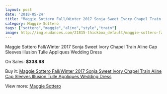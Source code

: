 ```yaml
---
layout: post
date: '2018-05-24'
title: "Maggie Sottero Fall/Winter 2017 Sonja Sweet Ivory Chapel Train Aline Cap Sleeves Illusion Tulle Appliques Wedding Dress"
category: Maggie Sottero
tags: ["sottero","maggie","aline","style","train"]
image: http://img.eudances.com/21815-thickbox_default/maggie-sottero-fall-winter-2017-sonja-sweet-ivory-chapel-train-aline-cap-sleeves-illusion-tulle-appliques-wedding-dress.jpg
---
```

Maggie Sottero Fall/Winter 2017 Sonja Sweet Ivory Chapel Train Aline Cap Sleeves Illusion Tulle Appliques Wedding Dress

On Sales: **$338.98**
<a href="https://www.eudances.com/en/maggie-sottero/6892-maggie-sottero-fall-winter-2017-sonja-sweet-ivory-chapel-train-aline-cap-sleeves-illusion-tulle-appliques-wedding-dress.html"><amp-img layout="responsive" width="600" height="600" src="//img.eudances.com/21815-thickbox_default/maggie-sottero-fall-winter-2017-sonja-sweet-ivory-chapel-train-aline-cap-sleeves-illusion-tulle-appliques-wedding-dress.jpg" alt="Maggie Sottero Fall/Winter 2017 Sonja Sweet Ivory Chapel Train Aline Cap Sleeves Illusion Tulle Appliques Wedding Dress 0" /></a>
<a href="https://www.eudances.com/en/maggie-sottero/6892-maggie-sottero-fall-winter-2017-sonja-sweet-ivory-chapel-train-aline-cap-sleeves-illusion-tulle-appliques-wedding-dress.html"><amp-img layout="responsive" width="600" height="600" src="//img.eudances.com/21820-thickbox_default/maggie-sottero-fall-winter-2017-sonja-sweet-ivory-chapel-train-aline-cap-sleeves-illusion-tulle-appliques-wedding-dress.jpg" alt="Maggie Sottero Fall/Winter 2017 Sonja Sweet Ivory Chapel Train Aline Cap Sleeves Illusion Tulle Appliques Wedding Dress 1" /></a>
<a href="https://www.eudances.com/en/maggie-sottero/6892-maggie-sottero-fall-winter-2017-sonja-sweet-ivory-chapel-train-aline-cap-sleeves-illusion-tulle-appliques-wedding-dress.html"><amp-img layout="responsive" width="600" height="600" src="//img.eudances.com/21819-thickbox_default/maggie-sottero-fall-winter-2017-sonja-sweet-ivory-chapel-train-aline-cap-sleeves-illusion-tulle-appliques-wedding-dress.jpg" alt="Maggie Sottero Fall/Winter 2017 Sonja Sweet Ivory Chapel Train Aline Cap Sleeves Illusion Tulle Appliques Wedding Dress 2" /></a>
<a href="https://www.eudances.com/en/maggie-sottero/6892-maggie-sottero-fall-winter-2017-sonja-sweet-ivory-chapel-train-aline-cap-sleeves-illusion-tulle-appliques-wedding-dress.html"><amp-img layout="responsive" width="600" height="600" src="//img.eudances.com/21818-thickbox_default/maggie-sottero-fall-winter-2017-sonja-sweet-ivory-chapel-train-aline-cap-sleeves-illusion-tulle-appliques-wedding-dress.jpg" alt="Maggie Sottero Fall/Winter 2017 Sonja Sweet Ivory Chapel Train Aline Cap Sleeves Illusion Tulle Appliques Wedding Dress 3" /></a>
<a href="https://www.eudances.com/en/maggie-sottero/6892-maggie-sottero-fall-winter-2017-sonja-sweet-ivory-chapel-train-aline-cap-sleeves-illusion-tulle-appliques-wedding-dress.html"><amp-img layout="responsive" width="600" height="600" src="//img.eudances.com/21817-thickbox_default/maggie-sottero-fall-winter-2017-sonja-sweet-ivory-chapel-train-aline-cap-sleeves-illusion-tulle-appliques-wedding-dress.jpg" alt="Maggie Sottero Fall/Winter 2017 Sonja Sweet Ivory Chapel Train Aline Cap Sleeves Illusion Tulle Appliques Wedding Dress 4" /></a>
<a href="https://www.eudances.com/en/maggie-sottero/6892-maggie-sottero-fall-winter-2017-sonja-sweet-ivory-chapel-train-aline-cap-sleeves-illusion-tulle-appliques-wedding-dress.html"><amp-img layout="responsive" width="600" height="600" src="//img.eudances.com/21816-thickbox_default/maggie-sottero-fall-winter-2017-sonja-sweet-ivory-chapel-train-aline-cap-sleeves-illusion-tulle-appliques-wedding-dress.jpg" alt="Maggie Sottero Fall/Winter 2017 Sonja Sweet Ivory Chapel Train Aline Cap Sleeves Illusion Tulle Appliques Wedding Dress 5" /></a>

Buy it: [Maggie Sottero Fall/Winter 2017 Sonja Sweet Ivory Chapel Train Aline Cap Sleeves Illusion Tulle Appliques Wedding Dress](https://www.eudances.com/en/maggie-sottero/6892-maggie-sottero-fall-winter-2017-sonja-sweet-ivory-chapel-train-aline-cap-sleeves-illusion-tulle-appliques-wedding-dress.html "Maggie Sottero Fall/Winter 2017 Sonja Sweet Ivory Chapel Train Aline Cap Sleeves Illusion Tulle Appliques Wedding Dress")

View more: [Maggie Sottero](https://www.eudances.com/en/107-maggie-sottero "Maggie Sottero")